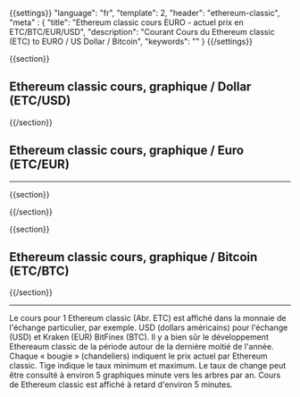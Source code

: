 {{settings}}
  "language": "fr",
  "template": 2,
  "header": "ethereum-classic",
  "meta" : {
    "title": "Ethereum classic cours EURO - actuel prix en ETC/BTC/EUR/USD",
    "description": "Courant Cours du Ethereum classic (ETC) to EURO / US Dollar / Bitcoin",
    "keywords": ""
  }
{{/settings}}




{{section}}

## Ethereum classic cours, graphique / Dollar **(ETC/USD)** 

<!-- TradingView Widget BEGIN -->
<script type="text/javascript" src="https://d33t3vvu2t2yu5.cloudfront.net/tv.js"></script>
<script type="text/javascript">
new TradingView.widget({
  "width": "100%",
  "height": 400,
  "symbol": "KRAKEN:ETCUSD",
  "interval": "D",
  "timezone": "Etc/UTC",
  "theme": "White",
  "style": "1",
  "locale": "en",
  "toolbar_bg": "#f1f3f6",
  "allow_symbol_change": true,
  "hideideas": true,
  "show_popup_button": true,
  "popup_width": "1000",
  "popup_height": "650",
});

</script>
<!-- TradingView Widget END -->

{{/section}}



## Ethereum classic cours, graphique / Euro **(ETC/EUR)**

<!-- TradingView Widget BEGIN -->
<script type="text/javascript" src="https://d33t3vvu2t2yu5.cloudfront.net/tv.js"></script>
<script type="text/javascript">
new TradingView.widget({
  "width": "100%",
  "height": 400,
  "symbol": "KRAKEN:ETCEUR",
  "interval": "D",
  "timezone": "Etc/UTC",
  "theme": "White",
  "style": "1",
  "locale": "en",
  "toolbar_bg": "#f1f3f6",
  "allow_symbol_change": true,
  "hideideas": true,
  "show_popup_button": true,
  "popup_width": "1000",
  "popup_height": "650",
});

</script>
<!-- TradingView Widget END -->
- - -
{{section}}


{{/section}}

{{section}}
## Ethereum classic cours, graphique / Bitcoin **(ETC/BTC)**

<!-- TradingView Widget BEGIN -->
<script type="text/javascript" src="https://d33t3vvu2t2yu5.cloudfront.net/tv.js"></script>
<script type="text/javascript">
new TradingView.widget({
  "width": "100%",
  "height": 400,
  "symbol": "BITFINEX:ETCBTC",
  "interval": "D",
  "timezone": "Etc/UTC",
  "theme": "White",
  "style": "1",
  "locale": "en",
  "toolbar_bg": "#f1f3f6",
  "allow_symbol_change": true,
  "hideideas": true,
  "show_popup_button": true,
  "popup_width": "1000",
  "popup_height": "650",
});

</script>
<!-- TradingView Widget END -->

{{/section}}
- - -
Le cours pour 1 Ethereum classic (Abr. ETC) est affiché dans la monnaie de l'échange particulier, par exemple. USD (dollars américains) pour l'échange (USD) et Kraken (EUR) BitFinex (BTC). Il y a bien sûr le développement Ethereaum classic de la période autour de la dernière moitié de l'année. Chaque « bougie » (chandeliers) indiquent le prix actuel par Ethereum classic. Tige indique le taux minimum et maximum. Le taux de change peut être consulté à environ 5 graphiques minute vers les arbres par an. Cours de Ethereum classic est affiché à retard d'environ 5 minutes.







